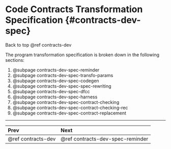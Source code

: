 # Code Contracts Transformation Specification {#contracts-dev-spec}

Back to top @ref contracts-dev

The program transformation specification is broken down in the following
sections:

1. @subpage contracts-dev-spec-reminder
2. @subpage contracts-dev-spec-transfo-params
3. @subpage contracts-dev-spec-codegen
4. @subpage contracts-dev-spec-spec-rewriting
5. @subpage contracts-dev-spec-dfcc
6. @subpage contracts-dev-spec-harness
7. @subpage contracts-dev-spec-contract-checking
7. @subpage contracts-dev-spec-contract-checking-rec
8. @subpage contracts-dev-spec-contract-replacement

---
 Prev | Next
:-----|:------
 @ref contracts-dev | @ref contracts-dev-spec-reminder